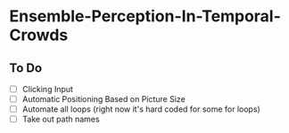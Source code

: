 # Ensemble-Perception-In-Temporal-Crowds

## To Do
- [ ] Clicking Input
- [ ] Automatic Positioning Based on Picture Size
- [ ] Automate all loops (right now it's hard coded for some for loops)
- [ ] Take out path names
